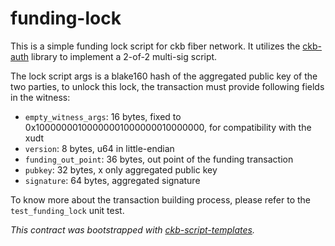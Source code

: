# funding-lock

This is a simple funding lock script for ckb fiber network. It utilizes the [ckb-auth] library to implement a 2-of-2 multi-sig script.

The lock script args is a blake160 hash of the aggregated public key of the two parties, to unlock this lock, the transaction must provide following fields in the witness:

- `empty_witness_args`: 16 bytes, fixed to 0x10000000100000001000000010000000, for compatibility with the xudt
- `version`: 8 bytes, u64 in little-endian
- `funding_out_point`: 36 bytes, out point of the funding transaction
- `pubkey`: 32 bytes, x only aggregated public key
- `signature`: 64 bytes, aggregated signature

To know more about the transaction building process, please refer to the `test_funding_lock` unit test.

*This contract was bootstrapped with [ckb-script-templates].*

[ckb-auth]: https://github.com/nervosnetwork/ckb-auth
[ckb-script-templates]: https://github.com/cryptape/ckb-script-templates
